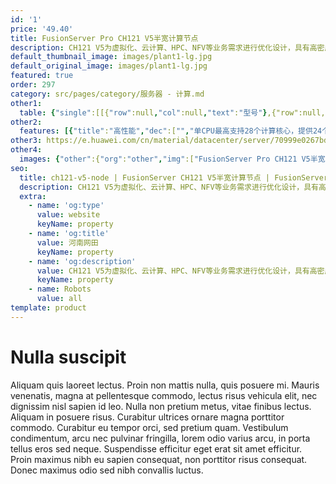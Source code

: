 ```yaml
---
id: '1'
price: '49.40'
title: FusionServer Pro CH121 V5半宽计算节点
description: CH121 V5为虚拟化、云计算、HPC、NFV等业务需求进行优化设计，具有高密度计算能力和超大内存容量，可支持全系列CPU(最高功耗达205W)，提供24个DDR4 DIMM插槽，并支持4个M.2 SSD存储。
default_thumbnail_image: images/plant1-lg.jpg
default_original_image: images/plant1-lg.jpg
featured: true
order: 297
category: src/pages/category/服务器 - 计算.md
other1: 
  table: {"single":[[{"row":null,"col":null,"text":"型号"},{"row":null,"col":null,"text":"CH121 V5"}],[{"row":null,"col":null,"text":"形态"},{"row":null,"col":null,"text":"半宽单槽2路刀片服务器"}],[{"row":null,"col":null,"text":"处理器"},{"row":null,"col":null,"text":"1/2个处理器，最高支持205W"}],[{"row":null,"col":null,"text":"内存"},{"row":null,"col":null,"text":"24个DDR4 DIMM插槽，最高2666MT/s，最大支持3TB"}],[{"row":null,"col":null,"text":"本地存储"},{"row":null,"col":null,"text":"2个2.5英寸SSD、SAS或SATA硬盘，支持NVMe SSD盘\n或最多支持4个M.2 SSD（SATA接口），支持单个热插拔"}],[{"row":null,"col":null,"text":"RAID支持"},{"row":null,"col":null,"text":"2个2.5英寸SSD、SAS或SATA硬盘支持RAID 0、1，\n4个M.2 SSD支持Raid0、1、10、5、6"}],[{"row":null,"col":null,"text":"PCIe扩展"},{"row":null,"col":null,"text":"支持扩展2个MEZZ扣卡 (x16)\n支持扩展1个PCIe x16半高半长的标准卡（可前出接口）"}],[{"row":null,"col":null,"text":"操作系统支持"},{"row":null,"col":null,"text":"Microsoft Windows Server 2008/2012\nRed Hat Enterprise Linux\nSUSE Linux Enterprise Server\nOracle Linux\nCentOS\nHuawei Fusionsphere\nCitrix XenServer\nVMware\n"}],[{"row":null,"col":null,"text":"工作温度"},{"row":null,"col":null,"text":"5ºC-40ºC（符合ASHRAE CLASS A3标准）"}],[{"row":null,"col":null,"text":"尺寸(宽x深x高)"},{"row":null,"col":null,"text":"210mm×537.2mm×60.46mm"}]]}
other2:
  features: [{"title":"高性能","dec":["","单CPU最高支持28个计算核心，提供24个DIMM插槽，支持高达3TB DDR4内存，并支持4个M.2 SSD存储和标准PCIe扩展插槽，业务加速随心所需。",""]},{"title":"节能高效","dec":["","创新的DEMT智慧节能策略，部件休眠、供电关相、PID节能调速等多维度节能技术，能耗更省。",""]},{"title":"智能管理","dec":["","全生命周期智能运维，大幅提升部署及运维效率；标准化开放接口，支持Restful接口和IPMI V2.0规范，易于第三方管理软件无缝集成。",""]}]
other3: https://e.huawei.com/cn/material/datacenter/server/70999e0267bd4e46993e5f5a858fb6c5
other4:
  images: {"other":{"org":"other","img":["FusionServer Pro CH121 V5半宽计算节点.png"]}}
seo:
  title: ch121-v5-node | FusionServer CH121 V5半宽计算节点 | FusionServer刀片服务器 | FusionServer Pro智能服务器 | 服务器 - 计算 | 数据中心
  description: CH121 V5为虚拟化、云计算、HPC、NFV等业务需求进行优化设计，具有高密度计算能力和超大内存容量，可支持全系列CPU(最高功耗达205W)，提供24个DDR4 DIMM插槽，并支持4个M.2 SSD存储。
  extra:
    - name: 'og:type'
      value: website
      keyName: property
    - name: 'og:title'
      value: 河南网田
      keyName: property
    - name: 'og:description'
      value: CH121 V5为虚拟化、云计算、HPC、NFV等业务需求进行优化设计，具有高密度计算能力和超大内存容量，可支持全系列CPU(最高功耗达205W)，提供24个DDR4 DIMM插槽，并支持4个M.2 SSD存储。
      keyName: property
    - name: Robots
      value: all
template: product
---
```


# Nulla suscipit

Aliquam quis laoreet lectus. Proin non mattis nulla, quis posuere mi. Mauris venenatis, magna at pellentesque commodo, lectus risus vehicula elit, nec dignissim nisl sapien id leo. Nulla non pretium metus, vitae finibus lectus. Aliquam in posuere risus. Curabitur ultrices ornare magna porttitor commodo. Curabitur eu tempor orci, sed pretium quam. Vestibulum condimentum, arcu nec pulvinar fringilla, lorem odio varius arcu, in porta tellus eros sed neque. Suspendisse efficitur eget erat sit amet efficitur. Proin maximus nibh eu sapien consequat, non porttitor risus consequat. Donec maximus odio sed nibh convallis luctus.